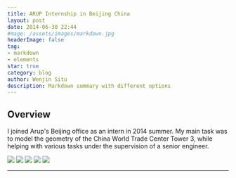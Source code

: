 ```yaml
---
title: ARUP Internship in Beijing China
layout: post
date: 2014-06-30 22:44
#mage: /assets/images/markdown.jpg
headerImage: false
tag:
- markdown
- elements
star: true
category: blog
author: Wenjin Situ
description: Markdown summary with different options
---
```


## Overview
<p> I joined Arup's Beijing office as an intern in 2014 summer. My main task was to model the geometry of the China World Trade Center Tower 3, while helping with various tasks under the supervision of a senior engineer.</p>

<img class="image" src="{{ site.url }}/{{ site.ARUP_Beijing }}">
<img class="image" src="{{ site.url }}/{{ site.ARUP_ETABS_Model }}">
<img class="image" src="{{ site.url }}/{{ site.ARUP_CCTV }}">
<img class="image" src="{{ site.url }}/{{ site.ARUP_on_site }}">
<img class="image" src="{{ site.url }}/{{ site.ARUP_Project }}">






---
